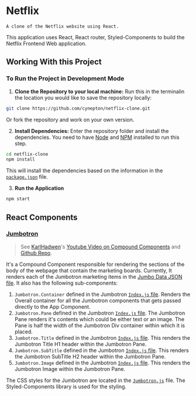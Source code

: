 # Netflix
    A clone of the Netflix website using React.

This application uses React, React router, Styled-Components to build the Netflix Frontend Web application.

## Working With this Project

### To Run the Project in Development Mode
1. **Clone the Repository to your local machine:** 
Run this in the terminalin the location you would like to save the repository locally:
```sh
git clone https://github.com/cynepton/netflix-clone.git
```
Or fork the repository and work on your own version.

2. **Install Dependencies:**
Enter the repository folder and install the dependencies. You need to have [Node](https://nodejs.org/en/download/) and [NPM](https://www.npmjs.com/) installed to run this step.
```sh
cd netflix-clone
npm install
```
This will install the dependencies based on the information in the [`package.json`](package.json) file.

3. **Run the Application**
```sh
npm start
```

## React Components

### [Jumbotron](src/components/jumbotron)
> See [KarlHadwen](https://github.com/karlhadwen)'s [Youtube Video on Compound Components](https://www.youtube.com/watch?v=nHMAMS38x-E) and [Github Repo](https://github.com/karlhadwen/compound-components).

It's a Compound Component responsible for rendering the sections of the body of the webpage that contain the marketing boards. Currently, It renders each of the Jumbotron marketing items in the [Jumbo Data JSON file](./src/fixtures/jumbo.json). It also has the following sub-components:

1. `Jumbotron.Container` defined in the Jumbotron [`Index.js` file](./src/components/jumbotron/index.js).
    Renders the Overall container for all the Jumbotron components that gets passed directly to the App Component.
2. `Jumbotron.Pane` defined in the Jumbotron [`Index.js` file](./src/components/jumbotron/index.js).
    The Jumbotron Pane renders it's contents which could be either text or an image. The Pane is half the width of the Jumbotron Div container within which it is placed.
3. `Jumbotron.Title` defined in the Jumbotron [`Index.js` file](./src/components/jumbotron/index.js).
    This renders the Jumbotron Title H1 header within the Jumbotron Pane.
4. `Jumbotron.SubTitle` defined in the Jumbotron [`Index.js` file](./src/components/jumbotron/index.js).
    This renders the Jumbotron SubTitle H2 header within the Jumbotron Pane.
5. `Jumbotron.Image` defined in the Jumbotron [`Index.js` file](./src/components/jumbotron/index.js).
    This renders the Jumbotron Image within the Jumbotron Pane.

The CSS styles for the Jumbotron are located in the [`Jumbotron.js`](./src/components/jumbotron/styles/jumbotron.js) file. The Styled-Components library is used for the styling.